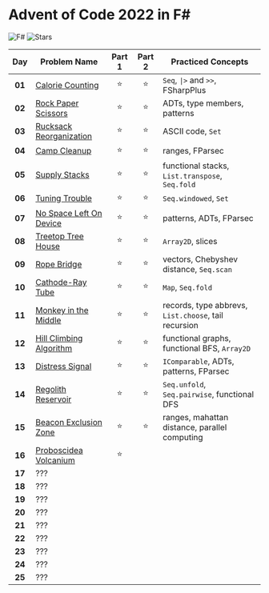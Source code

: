 # Advent of Code 2022 in F#
![F#](https://img.shields.io/badge/F%23-grey?logo=.NET)
![Stars](https://img.shields.io/badge/🌟%20stars-31/50-orange)

|  Day   | Problem Name                                                    | Part 1 | Part 2 | Practiced Concepts                                   |
| :----: | --------------------------------------------------------------- | :----: | :----: | ---------------------------------------------------- |
| **01** | [Calorie Counting](https://adventofcode.com/2022/day/1)         | :star: | :star: | `Seq`, `\|>` and `>>`, FSharpPlus                    |
| **02** | [Rock Paper Scissors](https://adventofcode.com/2022/day/2)      | :star: | :star: | ADTs, type members, patterns                         |
| **03** | [Rucksack Reorganization](https://adventofcode.com/2022/day/3)  | :star: | :star: | ASCII code, `Set`                                    |
| **04** | [Camp Cleanup](https://adventofcode.com/2022/day/4)             | :star: | :star: | ranges, FParsec                                      |
| **05** | [Supply Stacks](https://adventofcode.com/2022/day/5)            | :star: | :star: | functional stacks, `List.transpose`, `Seq.fold`      |
| **06** | [Tuning Trouble](https://adventofcode.com/2022/day/6)           | :star: | :star: | `Seq.windowed`, `Set`                                |
| **07** | [No Space Left On Device](https://adventofcode.com/2022/day/7)  | :star: | :star: | patterns, ADTs, FParsec                              |
| **08** | [Treetop Tree House](https://adventofcode.com/2022/day/8)       | :star: | :star: | `Array2D`, slices                                    |
| **09** | [Rope Bridge](https://adventofcode.com/2022/day/9)              | :star: | :star: | vectors, Chebyshev distance, `Seq.scan`              |
| **10** | [Cathode-Ray Tube](https://adventofcode.com/2022/day/10)        | :star: | :star: | `Map`, `Seq.fold`                                    |
| **11** | [Monkey in the Middle](https://adventofcode.com/2022/day/11)    | :star: | :star: | records, type abbrevs, `List.choose`, tail recursion |
| **12** | [Hill Climbing Algorithm](https://adventofcode.com/2022/day/12) | :star: | :star: | functional graphs, functional BFS, `Array2D`         |
| **13** | [Distress Signal](https://adventofcode.com/2022/day/13)         | :star: | :star: | `IComparable`, ADTs, patterns, FParsec               |
| **14** | [Regolith Reservoir](https://adventofcode.com/2022/day/14)      | :star: | :star: | `Seq.unfold`, `Seq.pairwise`, functional DFS         |
| **15** | [Beacon Exclusion Zone](https://adventofcode.com/2022/day/15)   | :star: | :star: | ranges, mahattan distance, parallel computing        |
| **16** | [Proboscidea Volcanium](https://adventofcode.com/2022/day/16)   | :star: |        |                                                      |
| **17** | ???                                                             |        |        |                                                      |
| **18** | ???                                                             |        |        |                                                      |
| **19** | ???                                                             |        |        |                                                      |
| **20** | ???                                                             |        |        |                                                      |
| **21** | ???                                                             |        |        |                                                      |
| **22** | ???                                                             |        |        |                                                      |
| **23** | ???                                                             |        |        |                                                      |
| **24** | ???                                                             |        |        |                                                      |
| **25** | ???                                                             |        |        |                                                      |
